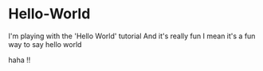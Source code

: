 # Hello-World
I'm playing with the 'Hello World' tutorial
And it's really fun
I mean it's a fun way to say hello world

haha !!
